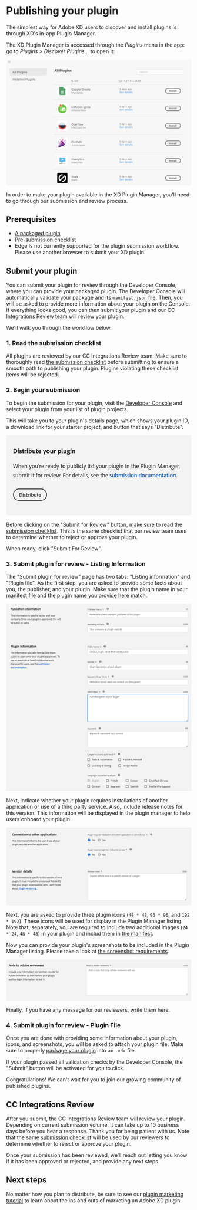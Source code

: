 # Publishing your plugin

The simplest way for Adobe XD users to discover and install plugins is through XD's in-app Plugin Manager.

The XD Plugin Manager is accessed through the _Plugins_ menu in the app: go to _Plugins > Discover Plugins..._ to open it:

![XD Plugin Manager](/images/plugin-manager.png)

In order to make your plugin available in the XD Plugin Manager, you'll need to go through our submission and review process.

## Prerequisites

- [A packaged plugin](/distribution/packaging.md)
- [Pre-submission checklist](/distribution/submission-checklist.md)
- Edge is not currently supported for the plugin submission workflow. Please use another browser to submit your XD plugin.

## Submit your plugin

You can submit your plugin for review through the Developer Console, where you can provide your packaged plugin. The Developer Console will automatically validate your package and its [`manifest.json` file](/reference/structure/manifest.md). Then, you will be asked to provide more information about your plugin on the Console. If everything looks good, you can then submit your plugin and our CC Integrations Review team will review your plugin.

We'll walk you through the workflow below.

### 1. Read the submission checklist

All plugins are reviewed by our CC Integrations Review team. Make sure to thoroughly read [the submission checklist](/distribution/submission-checklist.md) before submitting to ensure a smooth path to publishing your plugin. Plugins violating these checklist items will be rejected.

### 2. Begin your submission

To begin the submission for your plugin, visit the [Developer Console](https://console.adobe.io/plugins) and select your plugin from your list of plugin projects.

This will take you to your plugin's details page, which shows your plugin ID, a download link for your starter project, and button that says "Distribute".

![Distribute your plugin](/images/submit.png)

Before clicking on the "Submit for Review" button, make sure to read [the submission checklist](/distribution/submission-checklist.md). This is the same checklist that our review team uses to determine whether to reject or approve your plugin.

When ready, click "Submit For Review".

### 3. Submit plugin for review - Listing Information
The "Submit plugin for review" page has two tabs: "Listing information" and "Plugin file". As the first step, you are asked to provide some facts about you, the publisher, and your plugin. Make sure that the plugin name in your [manifest file](/reference/structure/manifest.md) and the plugin name you provide here match.

![Publisher and plugin info](/images/plugin-and-publisher-info.png)

Next, indicate whether your plugin requires installations of another application or use of a third party service. Also, include release notes for this version. This information will be displayed in the plugin manager to help users onboard your plugin.

![Publisher and plugin info](/images/connect-and-version-details.png)

Next, you are asked to provide three plugin icons (`48 * 48`, `96 * 96`, and `192 * 192`). These icons will be used for display in the Plugin Manager listing. Note that, separately, you are required to include two additional images (`24 * 24`, `48 * 48`) in your plugin and includ them in [the manifest](/reference/structure/manifest.md).

Now you can provide your plugin's screenshots to be included in the Plugin Manager listing. Please take a look at [the screenshot requirements](https://adobexdplatform.com/plugin-docs/distribution/how-to-submit-to-plugin-manager.html). 

![Note to reviewer](/images/note-to-reviewers.png)

Finally, if you have any message for our reviewers, write them here.

### 4. Submit plugin for review - Plugin File

Once you are done with providing some information about your plugin, icons, and screenshots, you will be asked to attach your plugin file. Make sure to properly [package your plugin](/distribution/packaging.md) into an `.xdx` file. 

If your plugin passed all validation checks by the Developer Console, the "Submit" button will be activated for you to click.

Congratulations! We can't wait for you to join our growing community of published plugins.

## CC Integrations Review

After you submit, the CC Integrations Review team will review your plugin. Depending on current submission volume, it can take up to 10 business days before you hear a response. Thank you for being patient with us. Note that the same [submission checklist](/distribution/submission-checklist.md) will be used by our reviewers to determine whether to reject or approve your plugin.

Once your submission has been reviewed, we’ll reach out letting you know if it has been approved or rejected, and provide any next steps.

## Next steps

No matter how you plan to distribute, be sure to see our [plugin marketing tutorial](./marketing) to learn about the ins and outs of marketing an Adobe XD plugin.
